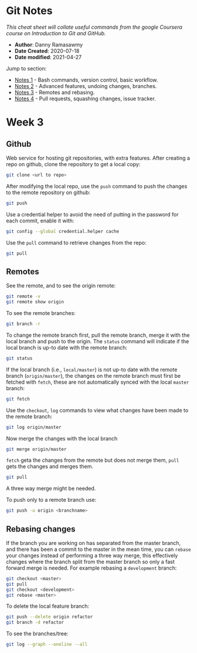 # Git Notes
*This cheat sheet will collate useful commands from the google Coursera course on Introduction to Git and GitHub.*

- **Author**: Danny Ramasawmy
- **Date Created**: 2020-07-18
- **Date modified**: 2021-04-27

Jump to section:
- [Notes 1](./git_notes.md) - Bash commands, version control, basic workflow.
- [Notes 2](./git_notes_2.md) - Advanced features, undoing changes, branches.
- [Notes 3](./git_notes_3.md) - Remotes and rebasing.
- [Notes 4](./git_notes_4.md) - Pull requests, squashing changes, issue tracker.


# Week 3

## Github
Web service for hosting git repositories, with extra features. After creating a repo on github, clone the repository to get a local copy:
```bash
git clone <url to repo>
```
After modifying the local repo, use the `push` command to push the changes to the remote repository on github:
```bash
git push
```
Use a credential helper to avoid the need of putting in the password for each commit, enable it with:
```bash
git config --global credential.helper cache
```
Use the `pull` command to retrieve changes from the repo:
```bash
git pull
```

## Remotes
See the remote, and to see the origin remote:
```bash
git remote -v
git remote show origin
```
To see the remote branches:
```bash
git branch -r
```
To change the remote branch first, pull the remote branch, merge it with the local branch and push to the origin. The `status` command will indicate if the local branch is up-to date with the remote branch:
```bash
git status
```
If the local branch (i.e., `local/master`) is not up-to date with the remote branch (`origin/master`), the changes on the remote branch must first be fetched with `fetch`, these are not automatically synced with the local `master` branch:
```bash
git fetch
```
Use the `checkout`, `log` commands to view what changes have been made to the remote branch:
```bash
git log origin/master
```
Now merge the changes with the local branch
```bash
git merge origin/master
```
`fetch` geta the changes from the remote but does not merge them, `pull` gets the changes and merges them.
```bash
git pull
```
A three way merge might be needed.

To push only to a remote branch use:
```bash
git push -u origin <branchname>
```

## Rebasing changes
If the branch you are working on has separated from the master branch, and there has been a commit to the master in the mean time, you can `rebase` your changes instead of performing a three way merge, this effectively changes where the branch split from the master branch so only a fast forward merge is needed. For example rebasing a `development` branch:
```bash
git checkout <master>
git pull
git checkout <development>
git rebase <master>
```
To delete the local feature branch:
```bash
git push --delete origin refactor
git branch -d refactor
```


To see the branches/tree:
```bash
git log --graph --oneline --all
```